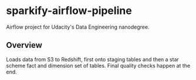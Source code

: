 # sparkify-airflow-pipeline
Airflow project for Udacity's Data Engineering nanodegree.

## Overview
Loads data from S3 to Redshift, first onto staging tables and then a star scheme fact and dimension set of tables. Final quality checks happen at the end.
